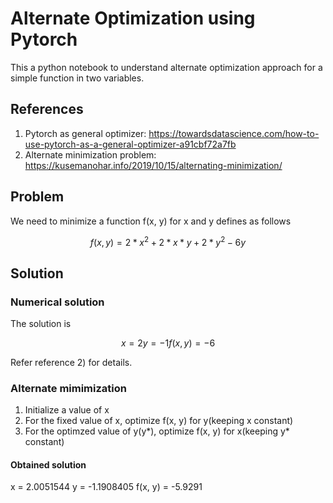 # Alternate Optimization using Pytorch
This a python notebook to understand alternate optimization approach for a simple function in two variables.
## References
1) Pytorch as general optimizer: https://towardsdatascience.com/how-to-use-pytorch-as-a-general-optimizer-a91cbf72a7fb
2) Alternate minimization problem: https://kusemanohar.info/2019/10/15/alternating-minimization/

## Problem
We need to minimize a function f(x, y) for x and y defines as follows
```math
f(x, y) = 2*x^2 + 2*x*y + 2*y^2 - 6y
```
## Solution
### Numerical solution
The solution is      
```math
x = 2    
y = -1    
f(x, y) = -6
```
Refer reference 2) for details.
### Alternate mimimization
1) Initialize a value of x
2) For the fixed value of x, optimize f(x, y) for y(keeping x constant)
3) For the optimzed value of y(y*), optimize f(x, y) for x(keeping y* constant)
#### Obtained solution

x =  2.0051544
y =  -1.1908405
f(x, y) = -5.9291
```
